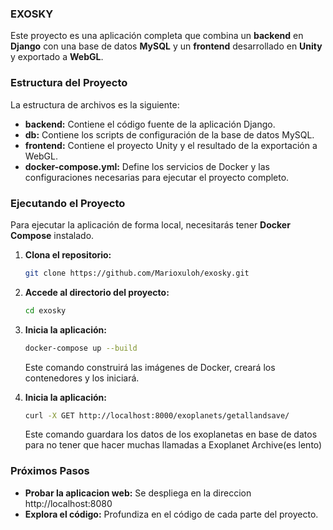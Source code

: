 ### EXOSKY

Este proyecto es una aplicación completa que combina un **backend** en **Django** con una base de datos **MySQL** y un **frontend** desarrollado en **Unity** y exportado a **WebGL**.

### Estructura del Proyecto

La estructura de archivos es la siguiente:

* **backend:** Contiene el código fuente de la aplicación Django.
* **db:** Contiene los scripts de configuración de la base de datos MySQL.
* **frontend:** Contiene el proyecto Unity y el resultado de la exportación a WebGL.
* **docker-compose.yml:** Define los servicios de Docker y las configuraciones necesarias para ejecutar el proyecto completo.

### Ejecutando el Proyecto

Para ejecutar la aplicación de forma local, necesitarás tener **Docker Compose** instalado.

1. **Clona el repositorio:**
   ```bash
   git clone https://github.com/Marioxuloh/exosky.git
   ```
2. **Accede al directorio del proyecto:**
   ```bash
   cd exosky
   ```
3. **Inicia la aplicación:**
   ```bash
   docker-compose up --build
   ```
   Este comando construirá las imágenes de Docker, creará los contenedores y los iniciará.

4. **Inicia la aplicación:**
   ```bash
   curl -X GET http://localhost:8000/exoplanets/getallandsave/
   ```
   Este comando guardara los datos de los exoplanetas en base de datos para no tener que hacer muchas llamadas a Exoplanet Archive(es lento)

### Próximos Pasos

* **Probar la aplicacion web:** Se despliega en la direccion http://localhost:8080 
* **Explora el código:** Profundiza en el código de cada parte del proyecto.